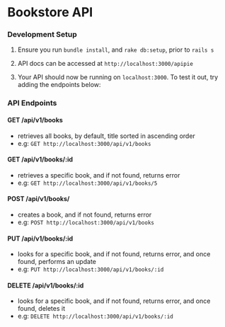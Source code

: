 # Bookstore API

### Development Setup

1. Ensure you run `bundle install`, and `rake db:setup`, prior to `rails s`

2. API docs can be accessed at `http://localhost:3000/apipie`

3. Your API should now be running on `localhost:3000`. To test it out, try adding the endpoints below:

### API Endpoints

#### GET /api/v1/books

* retrieves all books, by default, title sorted in ascending order
* e.g: `GET http://localhost:3000/api/v1/books`


#### GET /api/v1/books/:id

* retrieves a specific book, and if not found, returns error
* e.g: `GET http://localhost:3000/api/v1/books/5`

#### POST /api/v1/books/

* creates a book, and if not found, returns error
* e.g: `POST http://localhost:3000/api/v1/books`

#### PUT /api/v1/books/:id

* looks for a specific book, and if not found, returns error, and once found, performs an update
* e.g: `PUT http://localhost:3000/api/v1/books/:id`


#### DELETE /api/v1/books/:id

* looks for a specific book, and if not found, returns error, and once found, deletes it
* e.g: `DELETE http://localhost:3000/api/v1/books/:id`




